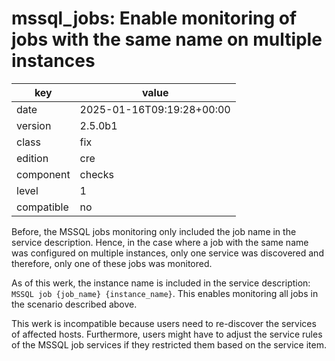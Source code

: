 [//]: # (werk v2)
# mssql_jobs: Enable monitoring of jobs with the same name on multiple instances

key        | value
---------- | ---
date       | 2025-01-16T09:19:28+00:00
version    | 2.5.0b1
class      | fix
edition    | cre
component  | checks
level      | 1
compatible | no

Before, the MSSQL jobs monitoring only included the job name in the service description. Hence, in
the case where a job with the same name was configured on multiple instances, only one service was
discovered and therefore, only one of these jobs was monitored.

As of this werk, the instance name is included in the service description:
`MSSQL job {job_name} {instance_name}`.
This enables monitoring all jobs in the scenario described above.

This werk is incompatible because users need to re-discover the services of affected hosts.
Furthermore, users might have to adjust the service rules of the MSSQL job services if they
restricted them based on the service item.
